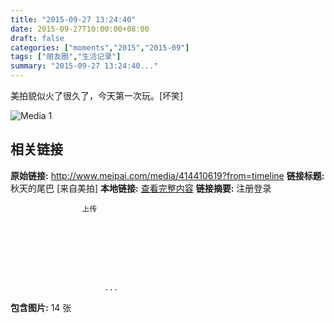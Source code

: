 ```yaml
---
title: "2015-09-27 13:24:40"
date: 2015-09-27T10:00:00+08:00
draft: false
categories: ["moments","2015","2015-09"]
tags: ["朋友圈","生活记录"]
summary: "2015-09-27 13:24:40..."
---
```


美拍貌似火了很久了，今天第一次玩。[坏笑]

![Media 1](/Moments/photos/2015-09-27/201509271324400.jpg)

## 相关链接

**原始链接:** http://www.meipai.com/media/414410619?from=timeline
**链接标题:** 秋天的尾巴 [来自美拍]
**本地链接:** [查看完整内容](/link_content/2015/09/2015-09-27/link_content/)
**链接摘要:** 注册登录
                
                
                    
                    上传
                
                    
    


    
                
                        
                         ...
**包含图片:** 14 张

